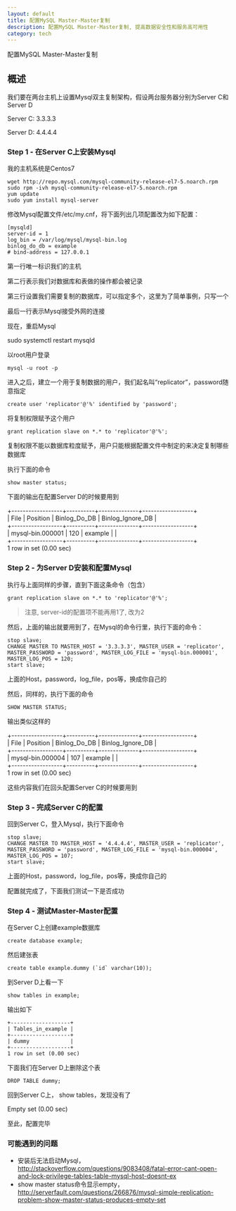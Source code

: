 ```yaml
---
layout: default
title: 配置MySQL Master-Master复制
description: 配置MySQL Master-Master复制, 提高数据安全性和服务高可用性
category: tech
---
```


配置MySQL Master-Master复制

## 概述

我们要在两台主机上设置Mysql双主复制架构，假设两台服务器分别为Server C和Server D

Server C: 3.3.3.3

Server D: 4.4.4.4

### Step 1 - 在Server C上安装Mysql

我的主机系统是Centos7

```
wget http://repo.mysql.com/mysql-community-release-el7-5.noarch.rpm
sudo rpm -ivh mysql-community-release-el7-5.noarch.rpm
yum update
sudo yum install mysql-server
```

修改Mysql配置文件/etc/my.cnf，将下面列出几项配置改为如下配置：

```
[mysqld]
server-id = 1
log_bin = /var/log/mysql/mysql-bin.log
binlog_do_db = example
# bind-address = 127.0.0.1
```

第一行唯一标识我们的主机

第二行表示我们对数据库和表做的操作都会被记录

第三行设置我们需要复制的数据库，可以指定多个，这里为了简单事例，只写一个

最后一行表示Mysql接受外网的连接

现在，重启Mysql

sudo systemctl restart mysqld

以root用户登录

```
mysql -u root -p
```

进入之后，建立一个用于复制数据的用户，我们起名叫“replicator”，password随意指定

```
create user 'replicator'@'%' identified by 'password';
```

将复制权限赋予这个用户

```
grant replication slave on *.* to 'replicator'@'%';
```

复制权限不能以数据库粒度赋予，用户只能根据配置文件中制定的来决定复制哪些数据库

执行下面的命令

```
show master status;
```

下面的输出在配置Server D的时候要用到

+------------------+----------+--------------+------------------+  
| File             | Position | Binlog_Do_DB | Binlog_Ignore_DB |  
+------------------+----------+--------------+------------------+  
| mysql-bin.000001 |      120 | example      |                  |  
+------------------+----------+--------------+------------------+  
1 row in set (0.00 sec)


### Step 2 - 为Server D安装和配置Mysql

执行与上面同样的步骤，直到下面这条命令（包含）

```
grant replication slave on *.* to 'replicator'@'%';
```

> 注意, server-id的配置项不能再用1了, 改为2

然后，上面的输出就要用到了，在Mysql的命令行里，执行下面的命令：

```
stop slave;
CHANGE MASTER TO MASTER_HOST = '3.3.3.3', MASTER_USER = 'replicator', MASTER_PASSWORD = 'password', MASTER_LOG_FILE = 'mysql-bin.000001', MASTER_LOG_POS = 120;
start slave;
```

上面的Host，password，log_file，pos等，换成你自己的

然后，同样的，执行下面的命令

```
SHOW MASTER STATUS;
```

输出类似这样的

+------------------+----------+--------------+------------------+  
| File             | Position | Binlog_Do_DB | Binlog_Ignore_DB |  
+------------------+----------+--------------+------------------+  
| mysql-bin.000004 |      107 | example      |                  |  
+------------------+----------+--------------+------------------+  
1 row in set (0.00 sec)

这些内容我们在回头配置Server C的时候要用到

### Step 3 - 完成Server C的配置

回到Server C，登入Mysql，执行下面命令

```
stop slave;
CHANGE MASTER TO MASTER_HOST = '4.4.4.4', MASTER_USER = 'replicator', MASTER_PASSWORD = 'password', MASTER_LOG_FILE = 'mysql-bin.000004', MASTER_LOG_POS = 107;
start slave;
```

上面的Host，password，log_file，pos等，换成你自己的

配置就完成了，下面我们测试一下是否成功

### Step 4 - 测试Master-Master配置

在Server C上创建example数据库

```
create database example;
```

然后建张表

```
create table example.dummy (`id` varchar(10));
```

到Server D上看一下

```
show tables in example;
```

输出如下

```
+-------------------+  
| Tables_in_example |  
+-------------------+  
| dummy             |  
+-------------------+  
1 row in set (0.00 sec)
```

下面我们在Server D上删除这个表

```
DROP TABLE dummy;
```

回到Server C上， show tables，发现没有了

Empty set (0.00 sec)

至此，配置完毕

### 可能遇到的问题

* 安装后无法启动Mysql，<http://stackoverflow.com/questions/9083408/fatal-error-cant-open-and-lock-privilege-tables-table-mysql-host-doesnt-ex>
* show master status命令显示empty，<http://serverfault.com/questions/266876/mysql-simple-replication-problem-show-master-status-produces-empty-set>
